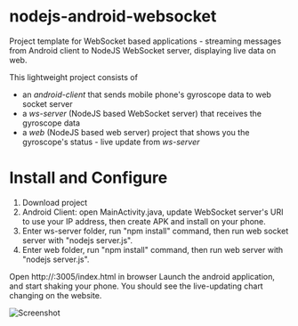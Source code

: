 # nodejs-android-websocket

Project template for WebSocket based applications - streaming messages from Android client to NodeJS WebSocket server, 
displaying live data on web.

This lightweight project consists of 
 - an *android-client* that sends mobile phone's gyroscope data to web socket server
 - a *ws-server* (NodeJS based WebSocket server) that receives the gyroscope data
 - a *web* (NodeJS based web server) project that shows you the gyroscope's status - live update from *ws-server*
 
 
# Install and Configure

1. Download project
2. Android Client: open MainActivity.java, update WebSocket server's URI to use your IP address, then create APK and install on your phone.
3. Enter ws-server folder, run "npm install" command, then run web socket server with "nodejs server.js".
4. Enter web folder, run "npm install" command, then run web server with "nodejs server.js".

Open http://<your hostname>:3005/index.html in browser
Launch the android application, and start shaking your phone. You should see the live-updating chart changing on the website.

![Screenshot](https://raw.githubusercontent.com/akos-sereg/nodejs-android-websocket/master/web/screenshots/screenshot.png "Screenshot")
